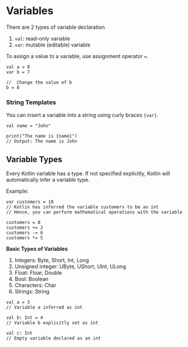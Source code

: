 # Variables

There are 2 types of variable declaration

1. `val`: read-only variable
2. `var`: mutable (editable) variable

To assign a value to a variable, use assignment operator `=`.

```
val a = 8
var b = 7

//  Change the value of b
b = 8
```

### String Templates

You can insert a variable into a string using curly braces `{var}`.

```
val name = "John"

print("The name is {name}")
// Output: The name is John
```

## Variable Types

Every Kotlin variable has a type. If not specified explicitly, Kotlin will automatically infer a variable type.

Example:
```
var customers = 10
// Kotlin has inferred the variable customers to be an int
// Hence, you can perform mathematical operations with the variable

customers = 8
customers += 2
customers -= 6
customers *= 5
```

__Basic Types of Variables__

1. Integers: Byte, Short, Int, Long
2. Unsigned integer: UByte, UShort, UInt, ULong
3. Float: Floar, Double
4. Bool: Boolean
5. Characters: Char
6. Strings: String

```
val a = 3
// Variable a inferred as int

val b: Int = 4
// Variable b explicitly set as int

val c: Int
// Empty variable declared as an int
```
